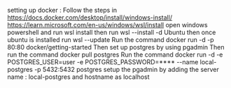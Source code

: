 setting up docker :
Follow the steps in https://docs.docker.com/desktop/install/windows-install/
https://learn.microsoft.com/en-us/windows/wsl/install
open windows powershell  and run wsl install then run wsl --install -d Ubuntu then once ubuntu is installed run wsl --update
Run the command   docker run -d -p 80:80 docker/getting-started
Then set up postgres by using pgadmin
Then run the command docker pull postgres
Run the command     docker run -d -e POSTGRES_USER=user -e POSTGRES_PASSWORD=**** --name local-postgres -p 5432:5432  postgres
setup the pgadmin by adding the server name : local-postgres and hostname as localhost
